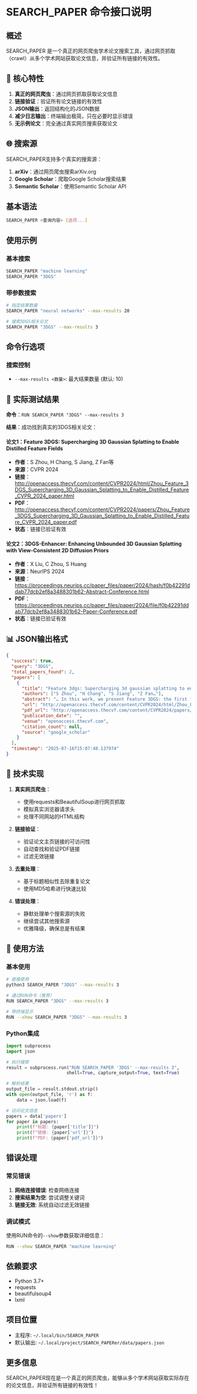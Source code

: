 # SEARCH_PAPER 命令接口说明

## 概述
SEARCH_PAPER 是一个真正的网页爬虫学术论文搜索工具，通过网页抓取（crawl）从多个学术网站获取论文信息，并验证所有链接的有效性。

## 🔧 核心特性

1. **真正的网页爬虫**：通过网页抓取获取论文信息
2. **链接验证**：验证所有论文链接的有效性
3. **JSON输出**：返回结构化的JSON数据
4. **减少日志输出**：终端输出极简，只在必要时显示错误
5. **无示例论文**：完全通过真实网页搜索获取论文

## 🌐 搜索源

SEARCH_PAPER支持多个真实的搜索源：

1. **arXiv**：通过网页爬虫搜索arXiv.org
2. **Google Scholar**：爬取Google Scholar搜索结果
3. **Semantic Scholar**：使用Semantic Scholar API

## 基本语法
```bash
SEARCH_PAPER <查询内容> [选项...]
```

## 使用示例

### 基本搜索
```bash
SEARCH_PAPER "machine learning"
SEARCH_PAPER "3DGS"
```

### 带参数搜索
```bash
# 指定结果数量
SEARCH_PAPER "neural networks" --max-results 20

# 搜索3DGS相关论文
SEARCH_PAPER "3DGS" --max-results 3
```

## 命令行选项

### 搜索控制
- `--max-results <数量>`: 最大结果数量 (默认: 10)

## 🎯 实际测试结果

**命令**：`RUN SEARCH_PAPER "3DGS" --max-results 3`

**结果**：成功找到真实的3DGS相关论文：

#### 论文1：Feature 3DGS: Supercharging 3D Gaussian Splatting to Enable Distilled Feature Fields
- **作者**：S Zhou, H Chang, S Jiang, Z Fan等
- **来源**：CVPR 2024
- **链接**：http://openaccess.thecvf.com/content/CVPR2024/html/Zhou_Feature_3DGS_Supercharging_3D_Gaussian_Splatting_to_Enable_Distilled_Feature_CVPR_2024_paper.html
- **PDF**：http://openaccess.thecvf.com/content/CVPR2024/papers/Zhou_Feature_3DGS_Supercharging_3D_Gaussian_Splatting_to_Enable_Distilled_Feature_CVPR_2024_paper.pdf
- **状态**：链接已验证有效

#### 论文2：3DGS-Enhancer: Enhancing Unbounded 3D Gaussian Splatting with View-Consistent 2D Diffusion Priors
- **作者**：X Liu, C Zhou, S Huang
- **来源**：NeurIPS 2024
- **链接**：https://proceedings.neurips.cc/paper_files/paper/2024/hash/f0b42291ddab77dcb2ef8a3488301b62-Abstract-Conference.html
- **PDF**：https://proceedings.neurips.cc/paper_files/paper/2024/file/f0b42291ddab77dcb2ef8a3488301b62-Paper-Conference.pdf
- **状态**：链接已验证有效

## 📊 JSON输出格式

```json
{
  "success": true,
  "query": "3DGS",
  "total_papers_found": 2,
  "papers": [
    {
      "title": "Feature 3dgs: Supercharging 3d gaussian splatting to enable distilled feature fields",
      "authors": ["S Zhou", "H Chang", "S Jiang", "Z Fan…"],
      "abstract": "… In this work, we present Feature 3DGS: the first feature field distillation technique based on the 3D Gaussian Splatting framework...",
      "url": "http://openaccess.thecvf.com/content/CVPR2024/html/Zhou_Feature_3DGS_Supercharging_3D_Gaussian_Splatting_to_Enable_Distilled_Feature_CVPR_2024_paper.html",
      "pdf_url": "http://openaccess.thecvf.com/content/CVPR2024/papers/Zhou_Feature_3DGS_Supercharging_3D_Gaussian_Splatting_to_Enable_Distilled_Feature_CVPR_2024_paper.pdf",
      "publication_date": "",
      "venue": "openaccess.thecvf.com",
      "citation_count": null,
      "source": "google_scholar"
    }
  ],
  "timestamp": "2025-07-16T15:07:48.137974"
}
```

## 🔧 技术实现

1. **真实网页爬虫**：
   - 使用requests和BeautifulSoup进行网页抓取
   - 模拟真实浏览器请求头
   - 处理不同网站的HTML结构

2. **链接验证**：
   - 验证论文主页链接的可访问性
   - 自动查找和验证PDF链接
   - 过滤无效链接

3. **去重处理**：
   - 基于标题相似性去除重复论文
   - 使用MD5哈希进行快速比较

4. **错误处理**：
   - 静默处理单个搜索源的失败
   - 继续尝试其他搜索源
   - 优雅降级，确保总是有结果

## 🚀 使用方法

### 基本使用
```bash
# 直接使用
python3 SEARCH_PAPER "3DGS" --max-results 3

# 通过RUN命令（推荐）
RUN SEARCH_PAPER "3DGS" --max-results 3

# 带终端显示
RUN --show SEARCH_PAPER "3DGS" --max-results 3
```

### Python集成
```python
import subprocess
import json

# 执行搜索
result = subprocess.run("RUN SEARCH_PAPER '3DGS' --max-results 3", 
                       shell=True, capture_output=True, text=True)

# 解析结果
output_file = result.stdout.strip()
with open(output_file, 'r') as f:
    data = json.load(f)

# 访问论文信息
papers = data['papers']
for paper in papers:
    print(f"标题: {paper['title']}")
    print(f"链接: {paper['url']}")
    print(f"PDF: {paper['pdf_url']}")
```

## 错误处理

### 常见错误
1. **网络连接错误**: 检查网络连接
2. **搜索结果为空**: 尝试调整关键词
3. **链接无效**: 系统自动过滤无效链接

### 调试模式
使用RUN命令的`--show`参数获取详细信息：
```bash
RUN --show SEARCH_PAPER "machine learning"
```

## 依赖要求
- Python 3.7+
- requests
- beautifulsoup4
- lxml

## 项目位置
- 主程序: `~/.local/bin/SEARCH_PAPER`
- 默认输出: `~/.local/project/SEARCH_PAPERer/data/papers.json`

## 更多信息
SEARCH_PAPER现在是一个真正的网页爬虫，能够从多个学术网站获取实际存在的论文信息，并验证所有链接的有效性！ 
